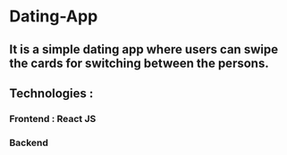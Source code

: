 # Dating-App

## It is a simple dating app where users can swipe the cards for switching between the persons.

## Technologies :

### Frontend : React JS
### Backend
